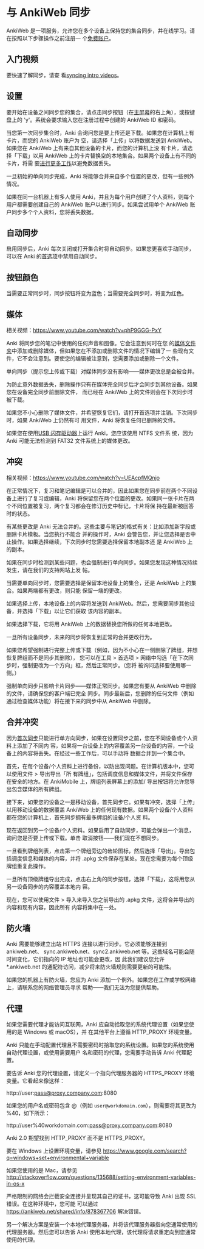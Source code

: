 # 与 AnkiWeb 同步

<!-- toc -->

AnkiWeb 是一项服务，允许您在多个设备上保持您的集合同步，并在线学习。请在按照以下步骤操作之前注册一
个[免费账户](https://ankiweb.net/)。

## 入门视频

要快速了解同步，请查
看[syncing intro videos](https://www.youtube.com/watch?v=YkiM4DPzSVc&list=PLGgmaKOIHykFoomqkBJAyGiDQ2kyiuTao&yt:cc=on)。

## 设置

要开始在设备之间同步您的集合，请点击同步按钮（在[主屏幕](studying.md#decks)的右上角），或按键盘上的
'y'。系统会要求输入您在注册过程中创建的 AnkiWeb ID 和密码。

当您第一次同步集合时，Anki 会询问您是要上传还是下载。如果您在计算机上有卡片，而您的 AnkiWeb 账户为
空，请选择「上传」以将数据发送到 AnkiWeb。如果您在 AnkiWeb 上有来自其他设备的卡片，而您的计算机上没
有卡片，请选择「下载」以用 AnkiWeb 上的卡片替换空的本地集合。如果两个设备上有不同的卡片，将需
要[进行更多工作](#merging-conflicts)以避免数据丢失。

一旦初始的单向同步完成，Anki 将能够合并来自多个位置的更改，但有一些例外情况。

如果在同一台机器上有多人使用 Anki，并且为每个用户创建了个人资料，则每个用户都需要创建自己的 AnkiWeb
账户以进行同步。如果尝试用单个 AnkiWeb 账户同步多个个人资料，您将丢失数据。

## 自动同步

启用同步后，Anki 每次关闭或打开集合时将自动同步。如果您更喜欢手动同步，可以在 Anki
的[首选项](preferences.md#syncing)中禁用自动同步。

## 按钮颜色

当需要正常同步时，同步按钮将变为蓝色；当需要完全同步时，将变为红色。

## 媒体

相关视频：<https://www.youtube.com/watch?v=phP9GGG-PxY>

Anki 将同步您的笔记中使用的任何声音和图像。它会注意到何时在您
的[媒体文件夹](files.md#file-locations)中添加或删除媒体，但如果您在不添加或删除文件的情况下编辑了一
些现有文件，它不会注意到。要使您的编辑被注意到，您需要添加或删除一个文件。

单向同步（提示您上传或下载）对媒体同步没有影响——媒体更改总是会被合并。

为防止意外数据丢失，删除操作只有在媒体完全同步后才会同步到其他设备。如果您在设备完全同步前删除文件，
而已经在 AnkiWeb 上的文件则会在下次同步时被下载。

如果您不小心删除了媒体文件，并希望恢复它们，请打开首选项并注销。下次同步时，如果 AnkiWeb 上仍然有可
用文件，Anki 将恢复任何已删除的文件。

如果您在使用[USB 闪存驱动器](files.md#running-from-a-flash-drive)上运行 Anki，您应该使用 NTFS 文件系
统，因为 Anki 可能无法检测到 FAT32 文件系统上的媒体更改。

## 冲突

相关视频：<https://www.youtube.com/watch?v=UEAcpfMQnjo>

在正常情况下，复习和笔记编辑是可以合并的，因此如果您在同步前在两个不同设备上进行了复习或编辑，Anki
将保留您在两个位置的更改。如果同一张卡片在两个不同位置被复习，两个复习都会在修订历史中标记，卡片将保
持在最新被回答时的状态。

有某些更改是 Anki 无法合并的。这些主要与笔记的格式有关：比如添加新字段或删除卡片模板。当您执行不能合
并的操作时，Anki 会警告您，并让您选择是否中止操作。如果选择继续，下次同步时您需要选择保留本地副本还
是 AnkiWeb 上的副本。

如果在同步时检测到某些问题，也会强制进行单向同步。如果您发现这种情况持续发生，请在我们的支持网站上发
帖。

当需要单向同步时，您需要选择是保留本地设备上的集合，还是 AnkiWeb 上的集合。如果两端都有更改，则只能
保留一端的更改。

如果选择上传，本地设备上的内容将发送到 AnkiWeb。然后，您需要同步其他设备，并选择「下载」以让它们获取
该内容的副本。

如果选择下载，它将用 AnkiWeb 上的数据替换您所做的任何本地更改。

一旦所有设备同步，未来的同步将恢复到正常的合并更改行为。

如果您希望强制进行完整上传或下载（例如，因为不小心在一侧删除了牌组，并想恢复牌组而不是同步其删除），
您可以在工具 &gt; 首选项 &gt; 网络中勾选「在下次同步时，强制更改为一个方向」框，然后正常同步。（您将
被询问选择要使用哪一侧。）

强制单向同步只影响卡片同步——媒体正常同步。如果您有要从 AnkiWeb 中删除的文件，请确保您的客户端已完全
同步。同步最新后，您删除的任何文件（例如通过检查媒体功能）将在接下来的同步中从 AnkiWeb 中删除。

## 合并冲突

因为[首次同步](#setup)只能进行单方向同步，如果在设置同步之前，您在不同设备或个人资料上添加了不同内
容，如果将一台设备上的内容覆盖另一台设备的内容，一个设备上的内容将丢失。在经过一些工作后，可以手动将
数据合并到一个集合中。

首先，在每个设备/个人资料上进行备份，以防出现问题。在计算机版本中，您可以使用文件 &gt; 导出导出「所
有牌组」，包括调度信息和媒体文件，并将文件保存在安全的地方。在 AnkiMobile 上，牌组列表屏幕上的添加/
导出按钮将允许您导出包含媒体的所有牌组。

接下来，如果您的设备之一是移动设备，首先同步它。如果有冲突，选择「上传」以用移动设备的数据覆盖
AnkiWeb 上的任何现有数据。如果两个设备/个人资料都在您的计算机上，首先同步拥有最多牌组的设备/个人资
料。

现在返回到另一个设备/个人资料。如果启用了自动同步，可能会弹出一个消息，询问您是否要上传或下载。单击
取消按钮——我们现在不想同步。

一旦看到牌组列表，点击第一个牌组旁边的齿轮图标，然后选择「导出」。导出包括调度信息和媒体的内容，并将
.apkg 文件保存在某处。现在您需要为每个顶级牌组重复此操作。

一旦所有顶级牌组导出完成，点击右上角的同步按钮，选择「下载」，这将用您从另一设备同步的内容覆盖本地内
容。

现在，您可以使用文件 &gt; 导入来导入您之前导出的 .apkg 文件，这将合并导出的内容和现有内容，因此所有
内容将集中在一处。

## 防火墙

Anki 需要能够建立出站 HTTPS 连接以进行同步。它必须能够连接到 ankiweb.net、
sync.ankiweb.net、sync2.ankiweb.net 等。这些域名可能会随时间变化，它们指向的 IP 地址也可能会更改，因
此我们建议您允许 \*.ankiweb.net 的通配符访问，减少将来防火墙规则需要更新的可能性。

如果您的机器上有防火墙，您应为 Anki 添加一个例外。如果您在工作或学校网络上，请联系您的网络管理员寻求
帮助——我们无法为您提供帮助。

## 代理

如果您需要代理才能访问互联网，Anki 应自动拾取您的系统代理设置（如果您使用的是 Windows 或 macOS），并
在其他平台上遵循 HTTP_PROXY 环境变量。

Anki 只能在手动配置代理且不需要密码时拾取您的系统设置。如果您的系统使用自动代理设置，或使用需要用户
名和密码的代理，您需要手动告诉 Anki 代理配置。

要告诉 Anki 您的代理设置，请定义一个指向代理服务器的 HTTPS_PROXY 环境变量。它看起来像这样：

http://user:pass@proxy.company.com:8080

如果您的用户名或密码包含 @（例如 `user@workdomain.com`），则需要将其更改为 %40，如下所示：

http://user%40workdomain.com:pass@proxy.company.com:8080

Anki 2.0 期望找到 HTTP_PROXY 而不是 HTTPS_PROXY。

要在 Windows 上设置环境变量，请参见
<https://www.google.com/search?q=windows+set+environmental+variable>

如果您使用的是 Mac，请参见
<http://stackoverflow.com/questions/135688/setting-environment-variables-in-os-x>

严格限制的网络会拦截安全连接并呈现其自己的证书，这可能导致 Anki 出现 SSL 错误。在这种环境中，您可能
可以通过 <https://ankiweb.net/shared/info/878367706> 解决错误。

另一个解决方案是安装一个本地代理服务器，并将该代理服务器指向您通常使用的代理服务器。然后您可以告诉
Anki 使用本地代理，该代理将请求重定向到您通常使用的代理。
